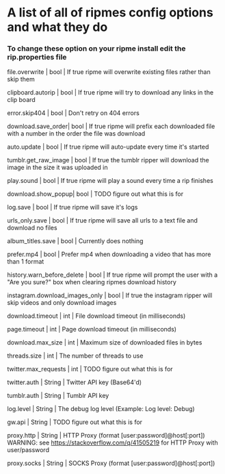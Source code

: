 # A list of all of ripmes config options and what they do
### To change these option on your ripme install edit the rip.properties file

file.overwrite     | bool | If true ripme will overwrite existing files rather than skip them

clipboard.autorip  | bool | If true ripme will try to download any links in the clip board

error.skip404      | bool | Don't retry on 404 errors

download.save_order| bool | If true ripme will prefix each downloaded file with a number in the order the file was download

auto.update        | bool | If true ripme will auto-update every time it's started

tumblr.get_raw_image | bool | If true the tumblr ripper will download the image in the size it was uploaded in

play.sound         | bool | If true ripme will play a sound every time a rip finishes

download.show_popup| bool | TODO figure out what this is for

log.save           | bool | If true ripme will save it's logs

urls_only.save     | bool | If true ripme will save all urls to a text file and download no files

album_titles.save  | bool | Currently does nothing

prefer.mp4         | bool | Prefer mp4 when downloading a video that has more than 1 format

history.warn_before_delete | bool | If true ripme will prompt the user with a "Are you sure?" box when clearing ripmes download history

instagram.download_images_only | bool | If true the instagram ripper will skip videos and only download images

download.timeout   | int  | File download timeout (in milliseconds)

page.timeout       | int  | Page download timeout (in milliseconds)

download.max_size  | int  | Maximum size of downloaded files in bytes

threads.size       | int  | The number of threads to use

twitter.max_requests | int | TODO figure out what this is for

twitter.auth       | String | Twitter API key (Base64'd)

tumblr.auth        | String | Tumblr API key

log.level          | String | The debug log level (Example: Log level: Debug)

gw.api             | String | TODO figure out what this is for

proxy.http         | String | HTTP Proxy (format [user:password]@host[:port]) WARNING: see https://stackoverflow.com/q/41505219 for HTTP Proxy with user/password

proxy.socks        | String | SOCKS Proxy (format [user:password]@host[:port])

